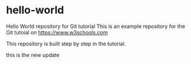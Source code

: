 # hello-world
Hello World repository for Git tutorial
This is an example repository for the Git tutoial on https://www.w3schools.com

This repository is built step by step in the tutorial.

this is the new update
